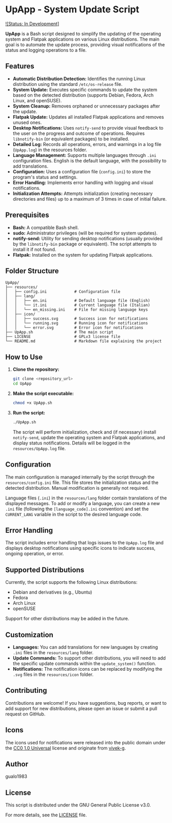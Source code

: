 # UpApp - System Update Script

[![Status: In Development]][status-badge]

[status-badge]: (https://img.shields.io/badge/Status-In%20Development-yellow)

**UpApp** is a Bash script designed to simplify the updating of the operating system and Flatpak applications on various Linux distributions. The main goal is to automate the update process, providing visual notifications of the status and logging operations to a file.

## Features

* **Automatic Distribution Detection:** Identifies the running Linux distribution using the standard `/etc/os-release` file.
* **System Update:** Executes specific commands to update the system based on the detected distribution (supports Debian, Fedora, Arch Linux, and openSUSE).
* **System Cleanup:** Removes orphaned or unnecessary packages after the update.
* **Flatpak Update:** Updates all installed Flatpak applications and removes unused ones.
* **Desktop Notifications:** Uses `notify-send` to provide visual feedback to the user on the progress and outcome of operations. Requires `libnotify-bin` (or equivalent packages) to be installed.
* **Detailed Log:** Records all operations, errors, and warnings in a log file (`UpApp.log`) in the resources folder.
* **Language Management:** Supports multiple languages through `.ini` configuration files. English is the default language, with the possibility to add translations.
* **Configuration:** Uses a configuration file (`config.ini`) to store the program's status and settings.
* **Error Handling:** Implements error handling with logging and visual notifications.
* **Initialization Attempts:** Attempts initialization (creating necessary directories and files) up to a maximum of 3 times in case of initial failure.

## Prerequisites

* **Bash:** A compatible Bash shell.
* **sudo:** Administrator privileges (will be required for system updates).
* **notify-send:** Utility for sending desktop notifications (usually provided by the `libnotify-bin` package or equivalent). The script attempts to install it if not found.
* **Flatpak:** Installed on the system for updating Flatpak applications.

## Folder Structure
```
UpApp/
├── resources/
│   ├── config.ini            # Configuration file
│   ├── lang/
│   │   ├── en.ini            # Default language file (English)
│   │   └── it.ini            # Current language file (Italian)
│   │   └── en_missing.ini    # File for missing language keys
│   ├── icon/
│   │   ├── success.svg       # Success icon for notifications
│   │   └── running.svg       # Running icon for notifications
│   │   └── error.svg         # Error icon for notifications
├── UpApp.sh                  # The main script
├── LICENSE                   # GPLv3 license file
└── README.md                 # Markdown file explaining the project
```

## How to Use

1.  **Clone the repository:**
    ```bash
    git clone <repository_url>
    cd UpApp
    ```

2.  **Make the script executable:**
    ```bash
    chmod +x UpApp.sh
    ```

3.  **Run the script:**
    ```bash
    ./UpApp.sh
    ```

    The script will perform initialization, check and (if necessary) install `notify-send`, update the operating system and Flatpak applications, and display status notifications. Details will be logged in the `resources/UpApp.log` file.

## Configuration

The main configuration is managed internally by the script through the `resources/config.ini` file. This file stores the initialization status and the detected distribution. Manual modification is generally not required.

Language files (`.ini`) in the `resources/lang` folder contain translations of the displayed messages. To add or modify a language, you can create a new `.ini` file (following the `[language_code].ini` convention) and set the `CURRENT_LANG` variable in the script to the desired language code.

## Error Handling

The script includes error handling that logs issues to the `UpApp.log` file and displays desktop notifications using specific icons to indicate success, ongoing operation, or error.

## Supported Distributions

Currently, the script supports the following Linux distributions:

* Debian and derivatives (e.g., Ubuntu)
* Fedora
* Arch Linux
* openSUSE

Support for other distributions may be added in the future.

## Customization

* **Languages:** You can add translations for new languages by creating `.ini` files in the `resources/lang` folder.
* **Update Commands:** To support other distributions, you will need to add the specific update commands within the `update_system()` function.
* **Notifications:** The notification icons can be replaced by modifying the `.svg` files in the `resources/icon` folder.

## Contributing

Contributions are welcome! If you have suggestions, bug reports, or want to add support for new distributions, please open an issue or submit a pull request on GitHub.

## Icons

The icons used for notifications were released into the public domain under the [CC0 1.0 Universal](https://creativecommons.org/publicdomain/zero/1.0/) license and originate from [vivek-g](https://iconduck.com/designers/vivek-g).

## Author

gualo1983

## License

This script is distributed under the GNU General Public License v3.0.

For more details, see the [LICENSE](LICENSE) file.